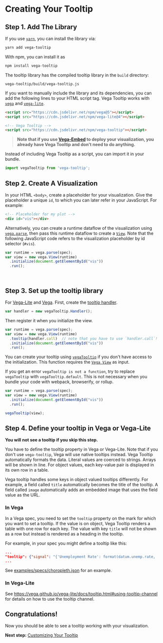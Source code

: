 # Creating Your Tooltip

## Step 1. Add The Library

If you use [`yarn`](https://yarnpkg.com/), you can install the library via:

```bash
yarn add vega-tooltip
```

With npm, you can install it as

```bash
npm install vega-tooltip
```

The tooltip library has the compiled tooltip library in the `build` directory:

```
vega-tooltip/build/vega-tooltip.js
```

If you want to manually include the library and its dependencies, you can add the following lines to your HTML script tag. Vega Tooltip works with [`vega`](https://vega.github.io/vega/) and [`vega-lite`](https://vega.github.io/vega-lite/).

```html
<script src="https://cdn.jsdelivr.net/npm/vega@5"></script>
<script src="https://cdn.jsdelivr.net/npm/vega-lite@4"></script>

<!-- Vega Tooltip -->
<script src="https://cdn.jsdelivr.net/npm/vega-tooltip"></script>
```
> **Note that if you use [Vega-Embed](https://github.com/vega/vega-embed/) to deploy your visualization, you already have Vega Tooltip and don't need to do anything.**

Instead of including Vega Tooltip as a script, you can import it in your bundle. 

```js
import vegaTooltip from 'vega-tooltip';
```

## Step 2. Create A Visualization

In your HTML `<body>`, create a placeholder for your visualization. Give the placeholder a unique `id`, to which you can later refer in your JavaScript. For example:

```html
<!-- Placeholder for my plot -->
<div id="vis"></div>
```

Alternatively, you can create a runtime dataflow of the visualization using [`vega.parse`](https://vega.github.io/vega/docs/api/parser/), then pass this runtime dataflow to create a [`View`](https://vega.github.io/vega/docs/api/view/). Note that the following JavaScript code refers to the visualization placeholder by id selector (`#vis`).

```js
var runtime = vega.parse(spec);
var view = new vega.View(runtime)
  .initialize(document.getElementById("vis"))
  .run();
```
<br>


## Step 3. Set up the tooltip library

For [Vega-Lite](https://vega.github.io/vega-lite/) and [Vega](http://vega.github.io/vega/). First, create the [tooltip handler](https://vega.github.io/vega/docs/api/view/#view_tooltip).

```js
var handler = new vegaTooltip.Handler();
```

Then register it when you initialize the view.

```js
var runtime = vega.parse(spec);
var view = new vega.View(runtime)
  .tooltip(handler.call)  // note that you have to use `handler.call`!
  .initialize(document.getElementById("vis"))
  .run();
```

You can create your tooltip using [`vegaTooltip`](APIs.md#tooltip) if you don't have access to the initialization. This function requires the [`Vega View`](https://vega.github.io/vega/docs/api/view/) as input.

If you get an error `vegaTooltip is not a function`, try to replace `vegaTooltip` with `vegaTooltip.default`. This is not necessary when you bundle your code with webpack, browserify, or rollup.

```js
var runtime = vega.parse(spec);
var view = new vega.View(runtime)
  .initialize(document.getElementById("vis"))
  .run();

vegaTooltip(view);
```

## Step 4. Define your tooltip in Vega or Vega-Lite

**You will not see a tooltip if you skip this step.**

You have to define the tooltip property in Vega or Vega-Lite. Note that if you don't use `vega-tooltip`, Vega will use native tooltips instead. Vega Tooltip automatically formats the data. Literal values are coerced to strings. Arrays will be shown in line. For object values, each key-value pair is displayed in its own row in a table.

Vega tooltip handles some keys in object valued tooltips differently. For example, a field called `title` automatically becomes the title of the tooltip. A field called `image` automatically adds an embedded image that uses the field value as the URL.

### In Vega

In a Vega spec, you need to set the `tooltip` property on the mark for which you want to set a tooltip.  If the value is on object, Vega Tooltip renders a table with one row for each key. The value with key `title` will not be shown as a row but instead is rendered as a heading in the tooltip.

For example, in your spec you might define a tooltip like this:

```json
...
"tooltip": {"signal": "{'Unemployment Rate': format(datum.unemp.rate, '0.1%')}"}
...
```

See [examples/specs/choropleth.json](https://github.com/vega/vega-tooltip/blob/master/examples/specs/choropleth.json) for an example.

### In Vega-Lite

See https://vega.github.io/vega-lite/docs/tooltip.html#using-tooltip-channel for details on how to use the tooltip channel.

## Congratulations!

Now you should be able to see a tooltip working with your visualization.

__Next step:__ [Customizing Your Tooltip](customizing_your_tooltip.md)
